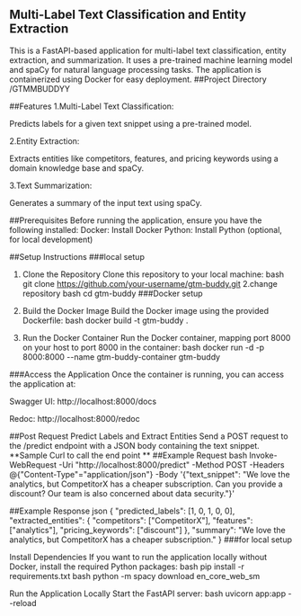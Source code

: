 ## Multi-Label Text Classification and Entity Extraction 
This is a FastAPI-based application for multi-label text classification, entity extraction, and summarization. It uses a pre-trained machine learning model and spaCy for natural language processing tasks. The application is containerized using Docker for easy deployment.
##Project Directory
/GTMMBUDDYY

##Features
1.Multi-Label Text Classification:

Predicts labels for a given text snippet using a pre-trained model.

2.Entity Extraction:

Extracts entities like competitors, features, and pricing keywords using a domain knowledge base and spaCy.

3.Text Summarization:

Generates a summary of the input text using spaCy.

##Prerequisites
Before running the application, ensure you have the following installed:
Docker: Install Docker
Python: Install Python (optional, for local development)

##Setup Instructions
###local setup
1. Clone the Repository
Clone this repository to your local machine:
bash
      git clone https://github.com/your-username/gtm-buddy.git
2.change repository
bash
      cd gtm-buddy
###Docker setup
1. Build the Docker Image
Build the Docker image using the provided Dockerfile:
bash 
      docker build -t gtm-buddy .

2. Run the Docker Container
Run the Docker container, mapping port 8000 on your host to port 8000 in the container:
bash
      docker run -d -p 8000:8000 --name gtm-buddy-container gtm-buddy

###Access the Application
Once the container is running, you can access the application at:

Swagger UI: http://localhost:8000/docs

Redoc: http://localhost:8000/redoc

##Post Request 
Predict Labels and Extract Entities
Send a POST request to the /predict endpoint with a JSON body containing the text snippet.
**Sample Curl to call the end point ** 
##Example Request
bash
      Invoke-WebRequest -Uri "http://localhost:8000/predict" -Method POST -Headers @{"Content-Type"="application/json"} -Body '{"text_snippet": "We love the analytics, but CompetitorX has a cheaper subscription. Can you provide a discount? Our team is also concerned about data security."}'

##Example Response
json
{
  "predicted_labels": [1, 0, 1, 0, 0],
  "extracted_entities": {
    "competitors": ["CompetitorX"],
    "features": ["analytics"],
    "pricing_keywords": ["discount"]
  },
  "summary": "We love the analytics, but CompetitorX has a cheaper subscription."
}
###for local setup

Install Dependencies
If you want to run the application locally without Docker, install the required Python packages:
bash
     pip install -r requirements.txt
bash
   python -m spacy download en_core_web_sm

Run the Application Locally
Start the FastAPI server:
bash
     uvicorn app:app --reload

